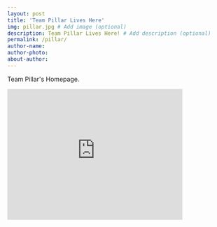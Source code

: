 ```yaml
---
layout: post
title: 'Team Pillar Lives Here'
img: pillar.jpg # Add image (optional)
description: Team Pillar Lives Here! # Add description (optional)
permalink: /pillar/
author-name: 
author-photo: 
about-author: 
---
```


Team Pillar's Homepage.

<iframe src="https://calendar.google.com/calendar/embed?src=66h033akm02b1r3j54bi4htk60%40group.calendar.google.com&ctz=America%2FChicago" style="border: 0" width="400" height="300" frameborder="0" scrolling="no"><p>I'm in the calendar</p></iframe>

